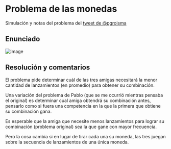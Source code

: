 # Problema de las monedas

Simulación y notas del problema del [tweet de @pgroisma](https://twitter.com/pgroisma/status/1578759556284678145?s=20&t=4wvCuwf3mtnzUw0m6yUlSQ)

## Enunciado

![image](https://user-images.githubusercontent.com/50267208/194781528-5cfd518a-1050-4b4d-a509-c72ccc127181.png)

## Resolución y comentarios

El problema pide determinar cuál de las tres amigas necesitará la menor cantidad de lanzamientos (en promedio) para obtener su combinación.

Una variación del problema de Pablo (que se me ocurrió mientras pensaba el original) es determinar cual amiga obtendrá su combinación antes, pensarlo como si fuera una competencia en la que la primera que obtiene su combinación gana.

Es esperable que la amiga que necesite menos lanzamientos para lograr su combinación (problema original) sea la que gane con mayor frecuencia.

Pero la cosa cambia si en lugar de tirar cada una su moneda, las tres juegan sobre la secuencia de lanzamientos de una única moneda.


